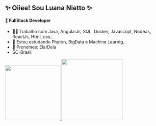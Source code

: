 ## :sparkles: Oiiee! Sou Luana Nietto :sparkles:
#### :star2: FullStack Developer 
- 👩‍💻 Trabalho com Java, AngularJs, SQL, Docker, Javascript, NodeJs, ReactJs, Html, css...
- 🌱 Estou estudando Phyton, BigData e Machine Learnig...
- :information_desk_person: Pronomes: Ela/Dela
- SC-Brasil

<div>
  <a href="https://github.com/LuanaNietto">
  <img height="180em" src="https://github-readme-stats.vercel.app/api?username=LuanaNietto&show_icons=true&theme=radical&include_all_commits=true">
    <img height="200em" widht="180em" src="https://github-readme-stats.vercel.app/api/top-langs/?username=LuanaNietto&layout=compact">
    
<!--   <img height="200em" widht="180em" src="https://github-readme-stats.vercel.app/api/top-langs/?username=LuanaNietto&layout=pie"> -->
</div>

  
